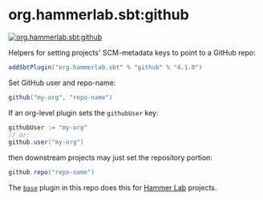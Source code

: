 # org.hammerlab.sbt:github

[![org.hammerlab.sbt:github](https://img.shields.io/badge/org.hammerlab.sbt:github-4.1.0-green.svg)](http://search.maven.org/#search%7Cga%7C1%7Cg%3A%22org.hammerlab.sbt%22%20a%3A%22github%22)

Helpers for setting projects' SCM-metadata keys to point to a GitHub repo:

```scala
addSbtPlugin("org.hammerlab.sbt" % "github" % "4.1.0")
```

Set GitHub user and repo-name:

```scala
github("my-org", "repo-name")
```

If an org-level plugin sets the `githubUser` key:

```scala
githubUser := "my-org"
// or:
github.user("my-org")
```

then downstream projects may just set the repository portion:

```scala
github.repo("repo-name")
```

The [`base`](../base) plugin in this repo does this for [Hammer Lab](https://github.com/hammerlab/) projects.
